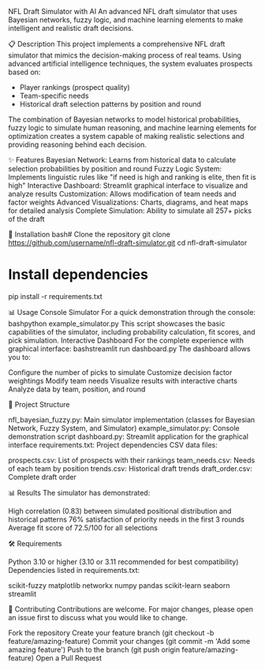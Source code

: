 NFL Draft Simulator with AI
An advanced NFL draft simulator that uses Bayesian networks, fuzzy logic, and machine learning elements to make intelligent and realistic draft decisions.

📋 Description
This project implements a comprehensive NFL draft simulator that mimics the decision-making process of real teams. Using advanced artificial intelligence techniques, the system evaluates prospects based on:

- Player rankings (prospect quality)
- Team-specific needs
- Historical draft selection patterns by position and round

The combination of Bayesian networks to model historical probabilities, fuzzy logic to simulate human reasoning, and machine learning elements for optimization creates a system capable of making realistic selections and providing reasoning behind each decision.

✨ Features
Bayesian Network: Learns from historical data to calculate selection probabilities by position and round
Fuzzy Logic System: Implements linguistic rules like "if need is high and ranking is elite, then fit is high"
Interactive Dashboard: Streamlit graphical interface to visualize and analyze results
Customization: Allows modification of team needs and factor weights
Advanced Visualizations: Charts, diagrams, and heat maps for detailed analysis
Complete Simulation: Ability to simulate all 257+ picks of the draft

🚀 Installation
bash# Clone the repository
git clone https://github.com/username/nfl-draft-simulator.git
cd nfl-draft-simulator

# Install dependencies
pip install -r requirements.txt

📊 Usage
Console Simulator
For a quick demonstration through the console:
bashpython example_simulator.py
This script showcases the basic capabilities of the simulator, including probability calculation, fit scores, and pick simulation.
Interactive Dashboard
For the complete experience with graphical interface:
bashstreamlit run dashboard.py
The dashboard allows you to:

Configure the number of picks to simulate
Customize decision factor weightings
Modify team needs
Visualize results with interactive charts
Analyze data by team, position, and round

📁 Project Structure

nfl_bayesian_fuzzy.py: Main simulator implementation (classes for Bayesian Network, Fuzzy System, and Simulator)
example_simulator.py: Console demonstration script
dashboard.py: Streamlit application for the graphical interface
requirements.txt: Project dependencies
CSV data files:

prospects.csv: List of prospects with their rankings
team_needs.csv: Needs of each team by position
trends.csv: Historical draft trends
draft_order.csv: Complete draft order

📊 Results
The simulator has demonstrated:

High correlation (0.83) between simulated positional distribution and historical patterns
76% satisfaction of priority needs in the first 3 rounds
Average fit score of 72.5/100 for all selections

🛠️ Requirements

Python 3.10 or higher (3.10 or 3.11 recommended for best compatibility)
Dependencies listed in requirements.txt:

scikit-fuzzy
matplotlib
networkx
numpy
pandas
scikit-learn
seaborn
streamlit

🤝 Contributing
Contributions are welcome. For major changes, please open an issue first to discuss what you would like to change.

Fork the repository
Create your feature branch (git checkout -b feature/amazing-feature)
Commit your changes (git commit -m 'Add some amazing feature')
Push to the branch (git push origin feature/amazing-feature)
Open a Pull Request
